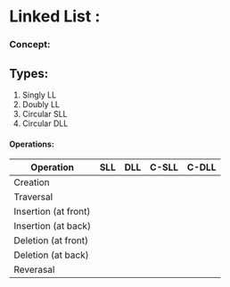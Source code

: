 # Linked List :

### Concept:
## Types:
  1. Singly LL
  2. Doubly LL
  3. Circular SLL
  4. Circular DLL
#### Operations:
| Operation            | SLL | DLL | C-SLL | C-DLL |
|----------------------|-----|-----|-------|-------|
| Creation             |     |     |       |       |
| Traversal            |     |     |       |       |
| Insertion (at front) |     |     |       |       |
| Insertion  (at back) |     |     |       |       |
| Deletion (at front)  |     |     |       |       |
| Deletion  (at back)  |     |     |       |       |
| Reverasal            |     |     |       |       |
#### 
